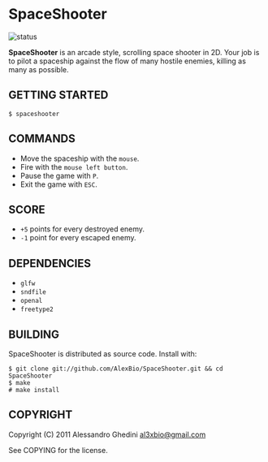 SpaceShooter
======

![status](http://stillmaintained.com/AlexBio/SpaceShooter.png)

**SpaceShooter** is an arcade style, scrolling space shooter in 2D. Your job
is to pilot a spaceship against the flow of many hostile enemies, killing as
many as possible.

## GETTING STARTED

~~~~
$ spaceshooter
~~~~

## COMMANDS

 * Move the spaceship with the `mouse`.
 * Fire with the `mouse left button`.
 * Pause the game with `P`.
 * Exit the game with `ESC`.

## SCORE ##

 * `+5` points for every destroyed enemy.
 * `-1` point for every escaped enemy.

## DEPENDENCIES

 * `glfw`
 * `sndfile`
 * `openal`
 * `freetype2`

## BUILDING

SpaceShooter is distributed as source code. Install with:

~~~~
$ git clone git://github.com/AlexBio/SpaceShooter.git && cd SpaceShooter
$ make
# make install
~~~~

## COPYRIGHT

Copyright (C) 2011 Alessandro Ghedini <al3xbio@gmail.com>

See COPYING for the license.

